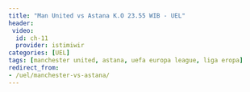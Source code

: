 ```yaml
---
title: "Man United vs Astana K.O 23.55 WIB - UEL"
header:
 video:
  id: ch-11
  provider: istimiwir
categories: [UEL]
tags: [manchester united, astana, uefa europa league, liga eropa]
redirect_from:
- /uel/manchester-vs-astana/
---
```

